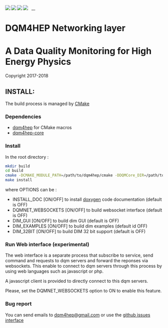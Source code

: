 <a href="https://travis-ci.org/DQM4HEP/dqm4hep-net">
  <img src="https://travis-ci.org/DQM4HEP/dqm4hep-net.svg?branch=master" align="left" /> 
</a> &nbsp;
<a href="https://scan.coverity.com/projects/dqm4hep-dqm4hep">
  <img src="https://scan.coverity.com/projects/13354/badge.svg" align="left" /> &nbsp;
</a>
<a href="http://dqm4hep.readthedocs.io/">
  <img src="https://readthedocs.org/projects/dqm4hep/badge/?version=latest" align="left" /> &nbsp;
</a>
<a href="https://dqm4hep.github.io/dqm4hep-doxygen/doxygen/dqm4hep-net/master/index.html">
  <img src="https://codedocs.xyz/doxygen/doxygen.svg" align="left"/>
</a> </br>

# DQM4HEP Networking layer
# A Data Quality Monitoring for High Energy Physics
Copyright 2017-2018

## INSTALL:

The build process is managed by [CMake](http://cmake.org)

### Dependencies

- [dqm4hep](https://github.com/dqm4hep/dqm4hep) for CMake macros 
- [dqm4hep-core](https://github.com/dqm4hep/dqm4hep-core)

### Install

In the root directory :

```bash
mkdir build
cd build
cmake -DCMAKE_MODULE_PATH=/path/to/dqm4hep/cmake -DDQMCore_DIR=/path/to/DQMCore/ [-DOPTIONS=...] ..
make install
```

where OPTIONS can be :
- INSTALL_DOC [ON/OFF] to install [doxygen](www.doxygen.org) code documentation (default is OFF)
- DQMNET_WEBSOCKETS [ON/OFF] to build websocket interface (default is OFF)
- DIM_GUI [ON/OFF] to build dim GUI (default is OFF)
- DIM_EXAMPLES [ON/OFF] to build dim examples (default id OFF)
- DIM_32BIT [ON/OFF] to build DIM 32 bit support (default is OFF)

### Run Web interface (experimental)

The web interface is a separate process that subscribe to service, send command and requests to dqm servers and forward the reponses via websockets. This enable to connect to dqm servers through this process by using web languages such as javascript or php.

A javascript client is provided to directly connect to this dqm servers.

Please, set the DQMNET_WEBSOCKETS option to ON to enable this feature.

### Bug report

You can send emails to <dqm4hep@gmail.com>
or use the [github issues interface](https://github.com/DQM4HEP/dqm4hep-net/issues)
